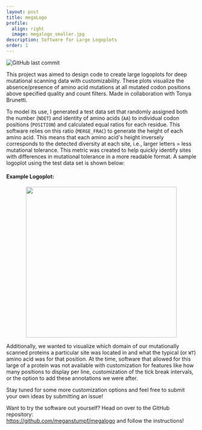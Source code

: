 ```yaml
---
layout: post
title: megaLogo
profile:
  align: right
  image: megalogo_smaller.jpg
description: Software for Large Logoplots
order: 1
---
```


![GitHub last commit](https://img.shields.io/github/last-commit/meganstumpf/meganstumpf.github.io?path=_projects%2FmegaLogo.md&style=plastic&label=Last%20Updated&labelColor=%235F8575%09&color=%23353935%09)

This project was aimed to design code to create large logoplots for deep mutational scanning data with customizability. These plots visualize the absence/presence of amino acid mutations at all mutated codon positions above specified quality and count filters. Made in collaboration with Tonya Brunetti.

To model its use, I generated a test data set that randomly assigned both the number (`NDET`) and identity of amino acids (`AA`) to individual codon positions (`POSITION`) and calculated equal ratios for each residue. This software relies on this ratio (`MERGE_FRAC`) to generate the height of each amino acid. This means that each amino acid's height inversely corresponds to the detected diversity at each site, i.e., larger letters = less mutational tolerance. This metric was created to help quickly identify sites with differences in mutational tolerance in a more readable format. A sample logoplot using the test data set is shown below:

<h4>Example Logoplot:</h4>

<div align = center>
<img src = "https://github.com/meganstumpf/megalogo/blob/master/outputs/sample.png?raw=true" width = 400px>
</div>

Additionally, we wanted to visualize which domain of our mutationally scanned proteins a particular site was located in and what the typical (or `WT`) amino acid was for that position. At the time, software that allowed for this large of a protein was not available with customization for features like how many positions to display per line, customization of the tick break intervals, or the option to add these annotations we were after. 

Stay tuned for some more customization options and feel free to submit your own ideas by submitting an issue!

Want to try the software out yourself? Head on over to the GitHub repository: <br>
<a href="https://github.com/meganstumpf/megalogo">https://github.com/meganstumpf/megalogo</a> and follow the instructions!
